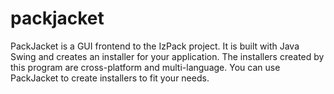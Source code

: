packjacket
==========
PackJacket is a GUI frontend to the IzPack project. It is built with Java Swing and creates an installer for your application. The installers created by this program are cross-platform and multi-language. You can use PackJacket to create installers to fit your needs.